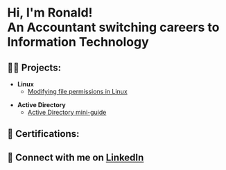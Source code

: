 <h1>Hi, I'm Ronald! 
<br/>
An Accountant switching careers to <strong>Information Technology</strong></h1>

<h2>👨‍💻 Projects:</h2>

- <b>Linux</b>
  - [Modifying file permissions in Linux](https://github.com/ronald-lam/Linux)
<!-- - <b>SQL</b>
  - [Applying filters to SQL queries](https://github.com/ronald-lam/sql)
- <b>Python</b>
  - [Random Password Generator](https://github.com/ronald-lam/password-generator) -->
- <b>Active Directory</b>
  - [Active Directory mini-guide](https://github.com/ronald-lam/activedirectory)

<h2>🧾 Certifications:</h2>
<!-- <b>[Cisco Packet Tracer](https://www.credly.com/badges/5b125bbb-7763-402b-9b94-f1b02ec344ad/public_url)</b>
- <b>[Google IT Support](https://coursera.org/share/6bfe9b79a3f07c11debd58997f5b82bf)</b>
- <b>[Microsoft Windows Defender](https://coursera.org/share/3b18ee9fddd0797483499139a2ecaab7)</b>
- <b>[Wireshark for Beginners: TCP IP Protocol Fundamentals](https://coursera.org/share/1b6619fe69629294043de1ca4cc0b086)</b>
- <b>[Wireshark for Beginners: Capture Packets](https://coursera.org/share/6e8b929f9dcb0e8dedf16d0aa73b7cfc)</b> -->

<h2> 🤳 Connect with me on <a href="https://www.linkedin.com/in/ronaldmlam/">LinkedIn</a></h2>
